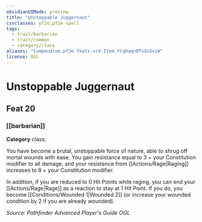 ```yaml
---
obsidianUIMode: preview
title: "Unstoppable Juggernaut"
cssclasses: pf2e,pf2e-spell
tags:
  - trait/barbarian
  - trait/common
  - category/class
aliases: "Compendium.pf2e.feats-srd.Item.YCqHaqn0TxdiGxiW"
license: OGL
---
```

# Unstoppable Juggernaut
## Feat 20
### [[barbarian]]

**Category** class; 




You have become a brutal, unstoppable force of nature, able to shrug off mortal wounds with ease. You gain resistance equal to 3 + your Constitution modifier to all damage, and your resistance from [[Actions/Rage|Raging]] increases to 8 + your Constitution modifier.

In addition, if you are reduced to 0 Hit Points while raging, you can end your [[Actions/Rage|Rage]] as a reaction to stay at 1 Hit Point. If you do, you become [[Conditions/Wounded 1|Wounded 2]] (or increase your wounded condition by 2 if you are already wounded).

*Source: Pathfinder Advanced Player's Guide*
*OGL*
